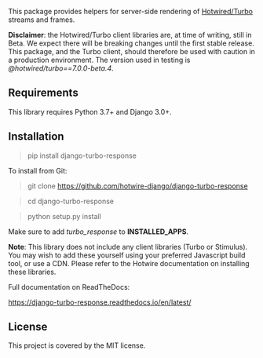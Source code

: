 This package provides helpers for server-side rendering of [Hotwired/Turbo](https://turbo.hotwire.dev/) streams and frames.

**Disclaimer**: the Hotwired/Turbo client libraries are, at time of writing, still in Beta. We expect there will be breaking changes until the first stable release. This package, and the Turbo client, should therefore be used with caution in a production environment. The version used in testing is *@hotwired/turbo==7.0.0-beta.4*.


## Requirements

This library requires Python 3.7+ and Django 3.0+.

## Installation

> pip install django-turbo-response

To install from Git:

> git clone https://github.com/hotwire-django/django-turbo-response

> cd django-turbo-response

> python setup.py install

Make sure to add *turbo_response* to **INSTALLED_APPS**.

**Note**: This library does not include any client libraries (Turbo or Stimulus). You may wish to add these yourself using your preferred Javascript build tool, or use a CDN. Please refer to the Hotwire documentation on installing these libraries.

Full documentation on ReadTheDocs:

https://django-turbo-response.readthedocs.io/en/latest/

## License

This project is covered by the MIT license.
